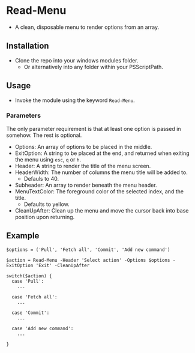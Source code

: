 # Read-Menu

- A clean, disposable menu to render options from an array.

## Installation

- Clone the repo into your windows modules folder.
  - Or alternatively into any folder within your PSScriptPath.

## Usage

- Invoke the module using the keyword `Read-Menu`.

### Parameters

The only parameter requirement is that at least one option is passed in somehow. The rest is optional.

- Options: An array of options to be placed in the middle.
- ExitOption: A string to be placed at the end, and returned when exiting the menu using `esc`, `q` or `h`.
- Header: A string to render the title of the menu screen.
- HeaderWidth: The number of columns the menu title will be added to.
  - Defauls to 40.
- Subheader: An array to render beneath the menu header.
- MenuTextColor: The foreground color of the selected index, and the title.
  - Defaults to yellow.
- CleanUpAfter: Clean up the menu and move the cursor back into base position upon returning.

## Example
```console
$options = ('Pull', 'Fetch all', 'Commit', 'Add new command')

$action = Read-Menu -Header 'Select action' -Options $options -ExitOption 'Exit' -CleanUpAfter

switch($action) {
  case 'Pull':
    ...

  case 'Fetch all':
    ...

  case 'Commit':
    ...

  case 'Add new command':
    ...

}
```
